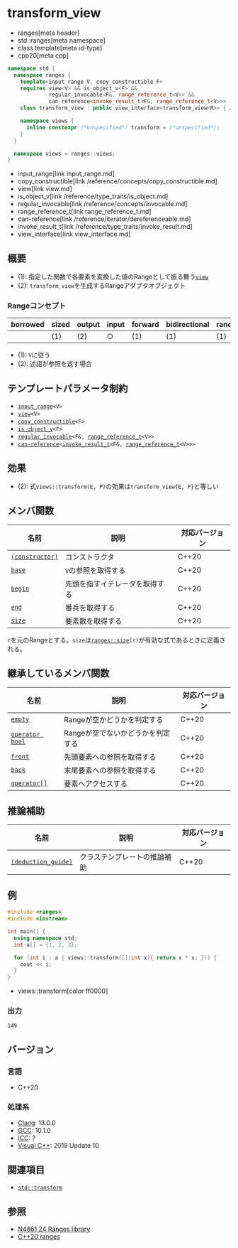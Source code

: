 # transform_view
* ranges[meta header]
* std::ranges[meta namespace]
* class template[meta id-type]
* cpp20[meta cpp]

```cpp
namespace std {
  namespace ranges {
    template<input_range V, copy_constructible F>
    requires view<V> && is_object_v<F> &&
             regular_invocable<F&, range_reference_t<V>> &&
             can-reference<invoke_result_t<F&, range_reference_t<V>>>
    class transform_view : public view_interface<transform_view<R>> { …… }; // (1)

    namespace views {
      inline constexpr /*unspecified*/ transform = /*unspecified*/;     // (2)
    }
  }

  namespace views = ranges::views;
}
```
* input_range[link input_range.md]
* copy_constructible[link /reference/concepts/copy_constructible.md]
* view[link view.md]
* is_object_v[link /reference/type_traits/is_object.md]
* regular_invocable[link /reference/concepts/invocable.md]
* range_reference_t[link range_reference_t.md]
* can-reference[link /reference/iterator/dereferenceable.md]
* invoke_result_t[link /reference/type_traits/invoke_result.md]
* view_interface[link view_interface.md]

## 概要
- (1): 指定した関数で各要素を変換した値のRangeとして振る舞う[`view`](view.md)
- (2): `transform_view`を生成するRangeアダプタオブジェクト

### Rangeコンセプト

| borrowed | sized | output | input | forward | bidirectional | random_access | contiguous | common | viewable | view |
|----------|-------|--------|-------|---------|---------------|---------------|------------|--------|----------|------|
|          | (1)   | (2)    | ○    | (1)     | (1)           | (1)           |            | (1)    | ○       | ○   |

- (1): `V`に従う
- (2): 述語が参照を返す場合

## テンプレートパラメータ制約

- [`input_range`](input_range.md)`<V>`
- [`view`](view.md)`<V>`
- [`copy_constructible`](/reference/concepts/copy_constructible.md)`<F>`
- [`is_object_v`](/reference/type_traits/is_object.md)`<F>`
- [`regular_invocable`](/reference/concepts/invocable.md)`<F&, `[`range_reference_t`](range_reference_t.md)`<V>>`
- [`can-reference`](/reference/iterator/dereferenceable.md)`<`[`invoke_result_t`](/reference/type_traits/invoke_result.md)`<F&, `[`range_reference_t`](range_reference_t.md)`<V>>>`

## 効果

- (2): 式`views::transform(E, P)`の効果は`transform_view{E, P}`と等しい

## メンバ関数

| 名前                                             | 説明                             | 対応バージョン |
|--------------------------------------------------|----------------------------------|----------------|
| [`(constructor)`](transform_view/op_constructor.md.nolink)  | コンストラクタ                   | C++20          |
| [`base`](transform_view/base.md.nolink)                     | `V`の参照を取得する              | C++20          |
| [`begin`](transform_view/begin.md.nolink)                   | 先頭を指すイテレータを取得する   | C++20          |
| [`end`](transform_view/end.md.nolink)                       | 番兵を取得する                   | C++20          |
| [`size`](transform_view/size.md.nolink)                     | 要素数を取得する                 | C++20          |

`r`を元のRangeとする。`size`は[`ranges::size`](size.md)`(r)`が有効な式であるときに定義される。

## 継承しているメンバ関数

| 名前                                         | 説明                             | 対応バージョン |
|----------------------------------------------|----------------------------------|----------------|
| [`empty`](view_interface/empty.md)           | Rangeが空かどうかを判定する       | C++20          |
| [`operator bool`](view_interface/op_bool.md) | Rangeが空でないかどうかを判定する | C++20          |
| [`front`](view_interface/front.md)           | 先頭要素への参照を取得する       | C++20          |
| [`back`](view_interface/back.md)             | 末尾要素への参照を取得する       | C++20          |
| [`operator[]`](view_interface/op_at.md)      | 要素へアクセスする               | C++20          |

## 推論補助

| 名前                                                  | 説明                         | 対応バージョン |
|-------------------------------------------------------|------------------------------|----------------|
| [`(deduction_guide)`](transform_view/op_deduction_guide.md.nolink) | クラステンプレートの推論補助 | C++20          |

## 例
```cpp example
#include <ranges>
#include <iostream>

int main() {
  using namespace std;
  int a[] = {1, 2, 3};

  for (int i : a | views::transform([](int x){ return x * x; })) {
    cout << i;
  }
}
```
* views::transform[color ff0000]

### 出力
```
149
```

## バージョン
### 言語
- C++20

### 処理系
- [Clang](/implementation.md#clang): 13.0.0
- [GCC](/implementation.md#gcc): 10.1.0
- [ICC](/implementation.md#icc): ?
- [Visual C++](/implementation.md#visual_cpp): 2019 Update 10

## 関連項目
- [`std::transform`](/reference/algorithm/transform.md)

## 参照
- [N4861 24 Ranges library](https://timsong-cpp.github.io/cppwp/n4861/ranges)
- [C++20 ranges](https://techbookfest.org/product/5134506308665344)
